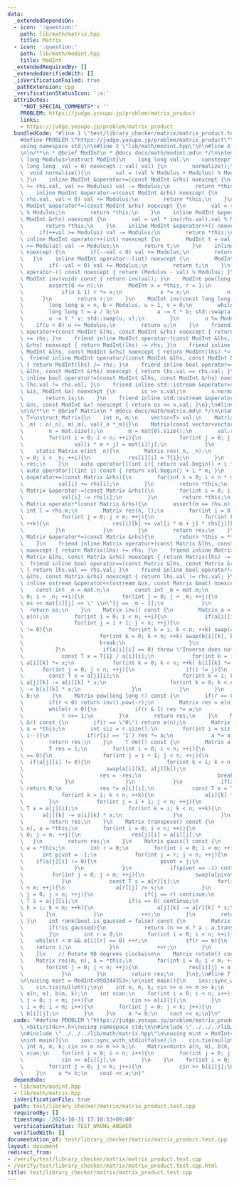 ```yaml
---
data:
  _extendedDependsOn:
  - icon: ':question:'
    path: lib/math/matrix.hpp
    title: Matrix
  - icon: ':question:'
    path: lib/math/modint.hpp
    title: ModInt
  _extendedRequiredBy: []
  _extendedVerifiedWith: []
  _isVerificationFailed: true
  _pathExtension: cpp
  _verificationStatusIcon: ':x:'
  attributes:
    '*NOT_SPECIAL_COMMENTS*': ''
    PROBLEM: https://judge.yosupo.jp/problem/matrix_product
    links:
    - https://judge.yosupo.jp/problem/matrix_product
  bundledCode: "#line 1 \"test/library_checker/matrix/matrix_product.test.cpp\"\n\
    #define PROBLEM \"https://judge.yosupo.jp/problem/matrix_product\"\n#include <bits/stdc++.h>\n\
    using namespace std;\n\n#line 2 \"lib/math/modint.hpp\"\n\n#line 4 \"lib/math/modint.hpp\"\
    \n\n/**\n * @brief ModInt\n * @docs docs/math/modint.md\n */\n\ntemplate <long\
    \ long Modulus>\nstruct ModInt{\n    long long val;\n    constexpr ModInt(const\
    \ long long _val = 0) noexcept : val(_val) {\n        normalize();\n    }\n  \
    \  void normalize(){\n        val = (val % Modulus + Modulus) % Modulus;\n   \
    \ }\n    inline ModInt &operator+=(const ModInt &rhs) noexcept {\n        if(val\
    \ += rhs.val, val >= Modulus) val -= Modulus;\n        return *this;\n    }\n\
    \    inline ModInt &operator-=(const ModInt &rhs) noexcept {\n        if(val -=\
    \ rhs.val, val < 0) val += Modulus;\n        return *this;\n    }\n    inline\
    \ ModInt &operator*=(const ModInt &rhs) noexcept {\n        val = val * rhs.val\
    \ % Modulus;\n        return *this;\n    }\n    inline ModInt &operator/=(const\
    \ ModInt &rhs) noexcept {\n        val = val * inv(rhs.val).val % Modulus;\n \
    \       return *this;\n    }\n    inline ModInt &operator++() noexcept {\n   \
    \     if(++val >= Modulus) val -= Modulus;\n        return *this;\n    }\n   \
    \ inline ModInt operator++(int) noexcept {\n        ModInt t = val;\n        if(++val\
    \ >= Modulus) val -= Modulus;\n        return t;\n    }\n    inline ModInt &operator--()\
    \ noexcept {\n        if(--val < 0) val += Modulus;\n        return *this;\n \
    \   }\n    inline ModInt operator--(int) noexcept {\n        ModInt t = val;\n\
    \        if(--val < 0) val += Modulus;\n        return t;\n    }\n    inline ModInt\
    \ operator-() const noexcept { return (Modulus - val) % Modulus; }\n    inline\
    \ ModInt inv(void) const { return inv(val); }\n    ModInt pow(long long n){\n\
    \        assert(0 <= n);\n        ModInt x = *this, r = 1;\n        while(n){\n\
    \            if(n & 1) r *= x;\n            x *= x;\n            n >>= 1;\n  \
    \      }\n        return r;\n    }\n    ModInt inv(const long long n) const {\n\
    \        long long a = n, b = Modulus, u = 1, v = 0;\n        while(b){\n    \
    \        long long t = a / b;\n            a -= t * b; std::swap(a, b);\n    \
    \        u -= t * v; std::swap(u, v);\n        }\n        u %= Modulus;\n    \
    \    if(u < 0) u += Modulus;\n        return u;\n    }\n    friend inline ModInt\
    \ operator+(const ModInt &lhs, const ModInt &rhs) noexcept { return ModInt(lhs)\
    \ += rhs; }\n    friend inline ModInt operator-(const ModInt &lhs, const ModInt\
    \ &rhs) noexcept { return ModInt(lhs) -= rhs; }\n    friend inline ModInt operator*(const\
    \ ModInt &lhs, const ModInt &rhs) noexcept { return ModInt(lhs) *= rhs; }\n  \
    \  friend inline ModInt operator/(const ModInt &lhs, const ModInt &rhs) noexcept\
    \ { return ModInt(lhs) /= rhs; }\n    friend inline bool operator==(const ModInt\
    \ &lhs, const ModInt &rhs) noexcept { return lhs.val == rhs.val; }\n    friend\
    \ inline bool operator!=(const ModInt &lhs, const ModInt &rhs) noexcept { return\
    \ lhs.val != rhs.val; }\n    friend inline std::istream &operator>>(std::istream\
    \ &is, ModInt &x) noexcept {\n        is >> x.val;\n        x.normalize();\n \
    \       return is;\n    }\n    friend inline std::ostream &operator<<(std::ostream\
    \ &os, const ModInt &x) noexcept { return os << x.val; }\n};\n#line 2 \"lib/math/matrix.hpp\"\
    \n\n/**\n * @brief Matrix\n * @docs docs/math/matrix.md\n */\n\ntemplate <typename\
    \ T>\nstruct Matrix{\n    int n, m;\n    vector<T> val;\n    Matrix(int _n, int\
    \ _m) : n(_n), m(_m), val(_n *_m){}\n    Matrix(const vector<vector<T>> &mat){\n\
    \        n = mat.size();\n        m = mat[0].size();\n        val.resize(n * m);\n\
    \        for(int i = 0; i < n; ++i){\n            for(int j = 0; j < m; ++j){\n\
    \                val[i * m + j] = mat[i][j];\n            }\n        }\n    }\n\
    \    static Matrix e(int _n){\n        Matrix res(_n, _n);\n        for(int i\
    \ = 0; i < _n; ++i){\n            res[i][i] = T{1};\n        }\n        return\
    \ res;\n    }\n    auto operator[](int i){ return val.begin() + i * m; }\n   \
    \ auto operator[](int i) const { return val.begin() + i * m; }\n    inline Matrix\
    \ &operator+=(const Matrix &rhs){\n        for(int i = 0; i < n * m; ++i){\n \
    \           val[i] += rhs[i];\n        }\n        return *this;\n    }\n    inline\
    \ Matrix &operator-=(const Matrix &rhs){\n        for(int i = 0; i < n * m; ++i){\n\
    \            val[i] -= rhs[i];\n        }\n        return *this;\n    }\n    inline\
    \ Matrix operator*(const Matrix &rhs){\n        assert(m == rhs.n);\n        const\
    \ int l = rhs.m;\n        Matrix res(n, l);\n        for(int i = 0; i < n; ++i){\n\
    \            for(int j = 0; j < m; ++j){\n                for(int k = 0; k < l;\
    \ ++k){\n                    res[i][k] += val[i * m + j] * rhs[j][k];\n      \
    \          }\n            }\n        }\n        return res;\n    }\n    inline\
    \ Matrix &operator*=(const Matrix &rhs){\n        return *this = *this * rhs;\n\
    \    }\n    friend inline Matrix operator+(const Matrix &lhs, const Matrix &rhs)\
    \ noexcept { return Matrix(lhs) += rhs; }\n    friend inline Matrix operator-(const\
    \ Matrix &lhs, const Matrix &rhs) noexcept { return Matrix(lhs) -= rhs; }\n  \
    \  friend inline bool operator==(const Matrix &lhs, const Matrix &rhs) noexcept\
    \ { return lhs.val == rhs.val; }\n    friend inline bool operator!=(const Matrix\
    \ &lhs, const Matrix &rhs) noexcept { return lhs.val != rhs.val; }\n    friend\
    \ inline ostream &operator<<(ostream &os, const Matrix &mat) noexcept {\n    \
    \    const int _n = mat.n;\n        const int _m = mat.m;\n        for(int i =\
    \ 0; i < _n; ++i){\n            for(int j = 0; j < _m; ++j){\n               \
    \ os << mat[i][j] << \" \\n\"[j == _m - 1];\n            }\n        }\n      \
    \  return os;\n    }\n    Matrix inv() const {\n        Matrix a = *this, b =\
    \ e(n);\n        for(int i = 0; i < n; ++i){\n            if(a[i][i] == 0){\n\
    \                for(int j = i + 1; j < n; ++j){\n                    if(a[j][i]\
    \ != 0){\n                        for(int k = i; k < n; ++k) swap(a[i][k], a[j][k]);\n\
    \                        for(int k = 0; k < n; ++k) swap(b[i][k], b[j][k]);\n\
    \                        break;\n                    }\n                }\n  \
    \          }\n            if(a[i][i] == 0) throw \"Inverse does not exist.\";\n\
    \            const T x = T{1} / a[i][i];\n            for(int k = i; k < n; ++k)\
    \ a[i][k] *= x;\n            for(int k = 0; k < n; ++k) b[i][k] *= x;\n      \
    \      for(int j = 0; j < n; ++j){\n                if(i != j){\n            \
    \        const T x = a[j][i];\n                    for(int k = i; k < n; ++k)\
    \ a[j][k] -= a[i][k] * x;\n                    for(int k = 0; k < n; ++k) b[j][k]\
    \ -= b[i][k] * x;\n                }\n            }\n        }\n        return\
    \ b;\n    }\n    Matrix pow(long long r) const {\n        if(r == 0) return e(n);\n\
    \        if(r < 0) return inv().pow(-r);\n        Matrix res = e(n), a = *this;\n\
    \        while(r > 0){\n            if(r & 1) res *= a;\n            a *= a;\n\
    \            r >>= 1;\n        }\n        return res;\n    }\n    Matrix pow2(string\
    \ &r) const {\n        if(r == \"0\") return e(n);\n        Matrix res = e(n),\
    \ a = *this;\n        int siz = r.size();\n        for(int i = siz - 1; i >= 0;\
    \ i--){\n            if(r[i] == '1') res *= a;\n            a *= a;\n        }\n\
    \        return res;\n    }\n    T det() const {\n        Matrix a = *this;\n\
    \        T res = 1;\n        for(int i = 0; i < n; ++i){\n            if(a[i][i]\
    \ == 0){\n                for(int j = i + 1; j < n; ++j){\n                  \
    \  if(a[j][i] != 0){\n                        for(int k = i; k < n; ++k){\n  \
    \                          swap(a[i][k], a[j][k]);\n                        }\n\
    \                        res = -res;\n                        break;\n       \
    \             }\n                }\n            }\n            if(a[i][i] == 0)\
    \ return 0;\n            res *= a[i][i];\n            const T x = T{1} / a[i][i];\n\
    \            for(int k = i; k < n; ++k){\n                a[i][k] *= x;\n    \
    \        }\n            for(int j = i + 1; j < n; ++j){\n                const\
    \ T x = a[j][i];\n                for(int k = i; k < n; ++k){\n              \
    \      a[j][k] -= a[i][k] * x;\n                }\n            }\n        }\n\
    \        return res;\n    }\n    Matrix transpose() const {\n        Matrix res(m,\
    \ n), a = *this;\n        for(int i = 0; i < n; ++i){\n            for(int j =\
    \ 0; j < m; ++j){\n                res[j][i] = a[i][j];\n            }\n     \
    \   }\n        return res;\n    }\n    Matrix gauss() const {\n        Matrix\
    \ a = *this;\n        int r = 0;\n        for(int i = 0; i < m; ++i){\n      \
    \      int pivot = -1;\n            for(int j = r; j < n; ++j){\n            \
    \    if(a[j][i] != 0){\n                    pivot = j;\n                    break;\n\
    \                }\n            }\n            if(pivot == -1) continue;\n   \
    \         for(int j = 0; j < m; ++j){\n                swap(a[pivot][j], a[r][j]);\n\
    \            }\n            const T s = a[r][i];\n            for(int j = i; j\
    \ < m; ++j){\n                a[r][j] /= s;\n            }\n            for(int\
    \ j = 0; j < n; ++j){\n                if(j == r) continue;\n                const\
    \ T s = a[j][i];\n                if(s == 0) continue;\n                for(int\
    \ k = i; k < m; ++k){\n                    a[j][k] -= a[r][k] * s;\n         \
    \       }\n            }\n            ++r;\n        }\n        return a;\n   \
    \ }\n    int rank(bool is_gaussed = false) const {\n        Matrix a = *this;\n\
    \        if(!is_gaussed){\n            return (n >= m ? a : a.transpose()).gauss().rank(true);\n\
    \        }\n        int r = 0;\n        for(int i = 0; i < n; ++i){\n        \
    \    while(r < m && a[i][r] == 0) ++r;\n            if(r == m){\n            \
    \    return i;\n            }\n            ++r;\n        }\n        return n;\n\
    \    }\n    // Rotate 90 degrees clockwise\n    Matrix rotate() const {\n    \
    \    Matrix res(m, n), a = *this;\n        for(int i = 0; i < m; ++i){\n     \
    \       for(int j = 0; j < n; ++j){\n                res[i][j] = a[n - j - 1][i];\n\
    \            }\n        }\n        return res;\n    }\n};\n#line 7 \"test/library_checker/matrix/matrix_product.test.cpp\"\
    \n\nusing mint = ModInt<998244353>;\n\nint main(){\n    ios::sync_with_stdio(false);\n\
    \    cin.tie(nullptr);\n\n    int n, m, k; cin >> n >> m >> k;\n    Matrix<mint>\
    \ a(n, m), b(m, k);\n    int scan;\n    for(int i = 0; i < n; i++){\n        for(int\
    \ j = 0; j < m; j++){\n            cin >> a[i][j];\n        }\n    }\n    for(int\
    \ i = 0; i < m; i++){\n        for(int j = 0; j < k; j++){\n            cin >>\
    \ b[i][j];\n        }\n    }\n    a *= b;\n    cout << a;\n}\n"
  code: "#define PROBLEM \"https://judge.yosupo.jp/problem/matrix_product\"\n#include\
    \ <bits/stdc++.h>\nusing namespace std;\n\n#include \"../../../lib/math/modint.hpp\"\
    \n#include \"../../../lib/math/matrix.hpp\"\n\nusing mint = ModInt<998244353>;\n\
    \nint main(){\n    ios::sync_with_stdio(false);\n    cin.tie(nullptr);\n\n   \
    \ int n, m, k; cin >> n >> m >> k;\n    Matrix<mint> a(n, m), b(m, k);\n    int\
    \ scan;\n    for(int i = 0; i < n; i++){\n        for(int j = 0; j < m; j++){\n\
    \            cin >> a[i][j];\n        }\n    }\n    for(int i = 0; i < m; i++){\n\
    \        for(int j = 0; j < k; j++){\n            cin >> b[i][j];\n        }\n\
    \    }\n    a *= b;\n    cout << a;\n}"
  dependsOn:
  - lib/math/modint.hpp
  - lib/math/matrix.hpp
  isVerificationFile: true
  path: test/library_checker/matrix/matrix_product.test.cpp
  requiredBy: []
  timestamp: '2024-10-31 17:18:53+09:00'
  verificationStatus: TEST_WRONG_ANSWER
  verifiedWith: []
documentation_of: test/library_checker/matrix/matrix_product.test.cpp
layout: document
redirect_from:
- /verify/test/library_checker/matrix/matrix_product.test.cpp
- /verify/test/library_checker/matrix/matrix_product.test.cpp.html
title: test/library_checker/matrix/matrix_product.test.cpp
---
```

